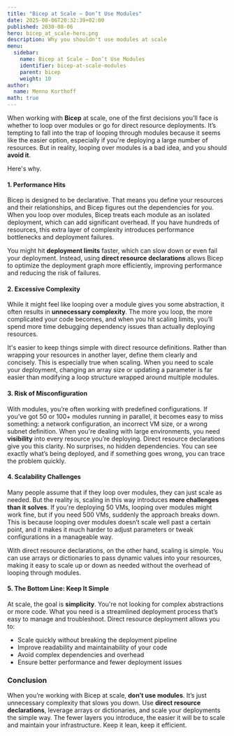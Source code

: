 ```yaml
---
title: "Bicep at Scale – Don’t Use Modules"
date: 2025-08-06T20:32:39+02:00
published: 2030-08-06
hero: bicep_at_scale-hero.png
description: Why you shouldn't use modules at scale
menu:
  sidebar:
    name: Bicep at Scale – Don’t Use Modules
    identifier: bicep-at-scale-modules
    parent: bicep
    weight: 10
author:
  name: Menno Korthoff
math: true
---
```


When working with **Bicep** at scale, one of the first decisions you’ll face is whether to loop over modules or go for direct resource deployments. It’s tempting to fall into the trap of looping through modules because it seems like the easier option, especially if you're deploying a large number of resources. But in reality, looping over modules is a bad idea, and you should **avoid it**.

Here's why.

#### 1. **Performance Hits**

Bicep is designed to be declarative. That means you define your resources and their relationships, and Bicep figures out the dependencies for you. When you loop over modules, Bicep treats each module as an isolated deployment, which can add significant overhead. If you have hundreds of resources, this extra layer of complexity introduces performance bottlenecks and deployment failures.

You might hit **deployment limits** faster, which can slow down or even fail your deployment. Instead, using **direct resource declarations** allows Bicep to optimize the deployment graph more efficiently, improving performance and reducing the risk of failures.

#### 2. **Excessive Complexity**

While it might feel like looping over a module gives you some abstraction, it often results in **unnecessary complexity**. The more you loop, the more complicated your code becomes, and when you hit scaling limits, you’ll spend more time debugging dependency issues than actually deploying resources.

It's easier to keep things simple with direct resource definitions. Rather than wrapping your resources in another layer, define them clearly and concisely. This is especially true when scaling. When you need to scale your deployment, changing an array size or updating a parameter is far easier than modifying a loop structure wrapped around multiple modules.

#### 3. **Risk of Misconfiguration**

With modules, you’re often working with predefined configurations. If you’ve got 50 or 100+ modules running in parallel, it becomes easy to miss something: a network configuration, an incorrect VM size, or a wrong subnet definition. When you're dealing with large environments, you need **visibility** into every resource you’re deploying. Direct resource declarations give you this clarity. No surprises, no hidden dependencies. You can see exactly what’s being deployed, and if something goes wrong, you can trace the problem quickly.

#### 4. **Scalability Challenges**

Many people assume that if they loop over modules, they can just scale as needed. But the reality is, scaling in this way introduces **more challenges than it solves**. If you're deploying 50 VMs, looping over modules might work fine, but if you need 500 VMs, suddenly the approach breaks down. This is because looping over modules doesn’t scale well past a certain point, and it makes it much harder to adjust parameters or tweak configurations in a manageable way.

With direct resource declarations, on the other hand, scaling is simple. You can use arrays or dictionaries to pass dynamic values into your resources, making it easy to scale up or down as needed without the overhead of looping through modules.

#### 5. **The Bottom Line: Keep It Simple**

At scale, the goal is **simplicity**. You're not looking for complex abstractions or more code. What you need is a streamlined deployment process that’s easy to manage and troubleshoot. Direct resource deployment allows you to:

* Scale quickly without breaking the deployment pipeline
* Improve readability and maintainability of your code
* Avoid complex dependencies and overhead
* Ensure better performance and fewer deployment issues

### Conclusion

When you’re working with Bicep at scale, **don’t use modules**. It’s just unnecessary complexity that slows you down. Use **direct resource declarations**, leverage arrays or dictionaries, and scale your deployments the simple way. The fewer layers you introduce, the easier it will be to scale and maintain your infrastructure. Keep it lean, keep it efficient.
